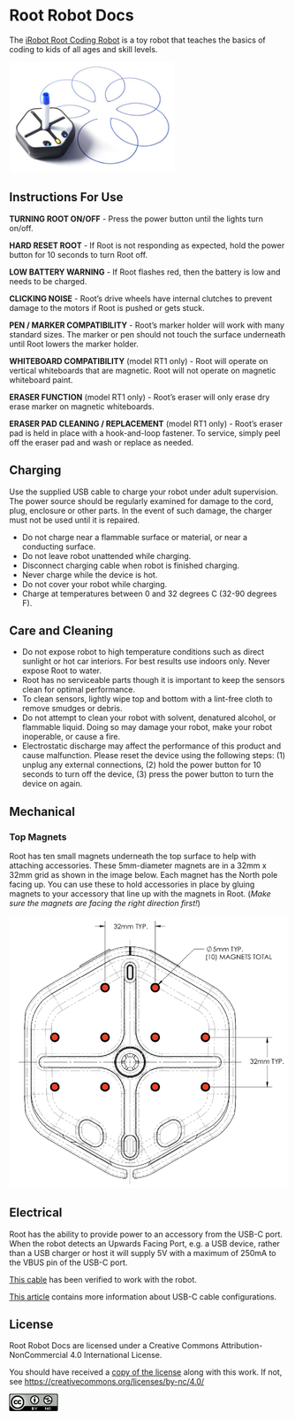 # Root Robot Docs

The [iRobot Root Coding Robot](https://edu.irobot.com/root) is a toy robot that teaches the basics of coding to kids of all ages and skill levels.

![Root Drawing](images/root-drawing.jpg)

## Instructions For Use

**TURNING ROOT ON/OFF** - Press the power button until the lights turn on/off.

**HARD RESET ROOT** - If Root is not responding as expected, hold the power button for 10 seconds to turn Root off.

**LOW BATTERY WARNING** - If Root flashes red, then the battery is low and needs to be charged.

**CLICKING NOISE** - Root’s drive wheels have internal clutches to prevent damage to the motors if Root is pushed or gets stuck.

**PEN / MARKER COMPATIBILITY** - Root’s marker holder will work with many standard sizes. The marker or pen should not touch the surface underneath until Root lowers the marker holder.

**WHITEBOARD COMPATIBILITY** (model RT1 only) - Root will operate on vertical whiteboards that are magnetic. Root will not operate on magnetic whiteboard paint.

**ERASER FUNCTION** (model RT1 only) - Root’s eraser will only erase dry erase marker on magnetic whiteboards.

**ERASER PAD CLEANING / REPLACEMENT** (model RT1 only) - Root’s eraser pad is held in place with a hook-and-loop fastener. To service, simply peel off the eraser pad and wash or replace as needed.

## Charging
Use the supplied USB cable to charge your robot under adult supervision. The power source should be regularly examined for damage to the cord, plug, enclosure or other parts. In the event of such damage, the charger must not be used until it is repaired.
- Do not charge near a flammable surface or material, or near a conducting surface.
- Do not leave robot unattended while charging.
- Disconnect charging cable when robot is finished charging.
- Never charge while the device is hot.
- Do not cover your robot while charging.
- Charge at temperatures between 0 and 32 degrees C (32-90 degrees F).

## Care and Cleaning
- Do not expose robot to high temperature conditions such as direct sunlight or hot car interiors. For best results use indoors only. Never expose Root to water.
- Root has no serviceable parts though it is important to keep the sensors clean for optimal performance.
- To clean sensors, lightly wipe top and bottom with a lint-free cloth to remove smudges or debris.
- Do not attempt to clean your robot with solvent, denatured alcohol, or flammable liquid. Doing so may damage your robot, make your robot inoperable, or cause a fire.
- Electrostatic discharge may affect the performance of this product and cause malfunction. Please reset the device using the following steps:
(1) unplug any external connections,
(2) hold the power button for 10 seconds to turn off the device,
(3) press the power button to turn the device on again.

## Mechanical

### Top Magnets

Root has ten small magnets underneath the top surface to help with attaching accessories. These 5mm-diameter magnets are in a 32mm x 32mm grid as shown in the image below. Each magnet has the North pole facing up. You can use these to hold accessories in place by gluing magnets to your accessory that line up with the magnets in Root. (*Make sure the magnets are facing the right direction first!*)

![Top Magnet Positions](images/root-top-magnets.png)

## Electrical

Root has the ability to provide power to an accessory from the USB-C port. When the robot detects an Upwards Facing Port, e.g. a USB device, rather than a USB charger or host it will supply 5V with a maximum of 250mA to the VBUS pin of the USB-C port.

[This cable](https://www.amazon.com/AmazonBasics-USB-Type-C-Micro-B-Cable/dp/B01LONQBDG/) has been verified to work with the robot.

[This article](https://www.embedded.com/design/power-optimization/4458380/USB-Type-C-and-power-delivery-101-----Ports-and-connections) contains more information about USB-C cable configurations.

## License

Root Robot Docs are licensed under a Creative Commons Attribution-NonCommercial 4.0 International License.

You should have received a [copy of the license](LICENSE.txt) along with this work. If not, see <https://creativecommons.org/licenses/by-nc/4.0/>

[![CCBYNC40](images/CCBYNC40-88x31.png)](https://creativecommons.org/licenses/by-nc/4.0/)
